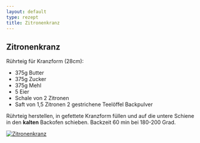 ```yaml
---
layout: default
type: rezept
title: Zitronenkranz
---
```


## Zitronenkranz

Rührteig für Kranzform (28cm):

- 375g Butter
- 375g Zucker
- 375g Mehl
- 5 Eier
- Schale von 2 Zitronen
- Saft von 1,5 Zitronen
2 gestrichene Teelöffel Backpulver

Rührteig herstellen, in gefettete Kranzform füllen und auf die untere Schiene in den **kalten** Backofen schieben.
Backzeit 60 min bei 180-200 Grad.

<a href="{{site.baseurl}}/img/zitronenkranz.jpg"><img alt="Zitronenkranz" src="{{site.baseurl}}/img/zitronenkranz.jpg" class="original_rezept" /></a>

